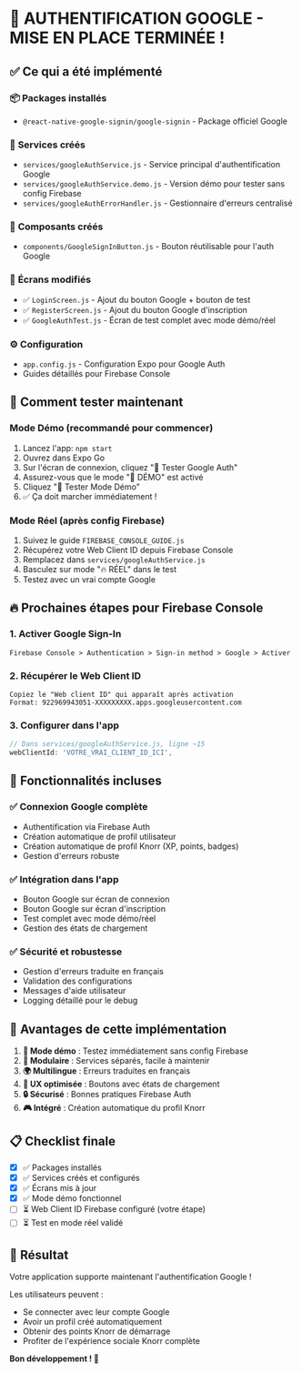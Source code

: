 # 🎉 AUTHENTIFICATION GOOGLE - MISE EN PLACE TERMINÉE !

## ✅ Ce qui a été implémenté

### 📦 **Packages installés**
- `@react-native-google-signin/google-signin` - Package officiel Google

### 🔧 **Services créés**
- `services/googleAuthService.js` - Service principal d'authentification Google
- `services/googleAuthService.demo.js` - Version démo pour tester sans config Firebase
- `services/googleAuthErrorHandler.js` - Gestionnaire d'erreurs centralisé

### 🧩 **Composants créés**
- `components/GoogleSignInButton.js` - Bouton réutilisable pour l'auth Google

### 📱 **Écrans modifiés**
- ✅ `LoginScreen.js` - Ajout du bouton Google + bouton de test
- ✅ `RegisterScreen.js` - Ajout du bouton Google d'inscription  
- ✅ `GoogleAuthTest.js` - Écran de test complet avec mode démo/réel

### ⚙️ **Configuration**
- `app.config.js` - Configuration Expo pour Google Auth
- Guides détaillés pour Firebase Console

## 🧪 **Comment tester maintenant**

### Mode Démo (recommandé pour commencer)
1. Lancez l'app: `npm start`
2. Ouvrez dans Expo Go
3. Sur l'écran de connexion, cliquez "🧪 Tester Google Auth"
4. Assurez-vous que le mode "🧪 DÉMO" est activé
5. Cliquez "🧪 Tester Mode Démo"
6. ✅ Ça doit marcher immédiatement !

### Mode Réel (après config Firebase)
1. Suivez le guide `FIREBASE_CONSOLE_GUIDE.js`
2. Récupérez votre Web Client ID depuis Firebase Console
3. Remplacez dans `services/googleAuthService.js`
4. Basculez sur mode "🔥 RÉEL" dans le test
5. Testez avec un vrai compte Google

## 🔥 **Prochaines étapes pour Firebase Console**

### 1. Activer Google Sign-In
```
Firebase Console > Authentication > Sign-in method > Google > Activer
```

### 2. Récupérer le Web Client ID
```
Copiez le "Web client ID" qui apparaît après activation
Format: 922969943051-XXXXXXXXX.apps.googleusercontent.com
```

### 3. Configurer dans l'app
```javascript
// Dans services/googleAuthService.js, ligne ~15
webClientId: 'VOTRE_VRAI_CLIENT_ID_ICI',
```

## 🎯 **Fonctionnalités incluses**

### ✅ Connexion Google complète
- Authentification via Firebase Auth
- Création automatique de profil utilisateur
- Création automatique de profil Knorr (XP, points, badges)
- Gestion d'erreurs robuste

### ✅ Intégration dans l'app
- Bouton Google sur écran de connexion
- Bouton Google sur écran d'inscription  
- Test complet avec mode démo/réel
- Gestion des états de chargement

### ✅ Sécurité et robustesse
- Gestion d'erreurs traduite en français
- Validation des configurations
- Messages d'aide utilisateur
- Logging détaillé pour le debug

## 🚀 **Avantages de cette implémentation**

1. **🧪 Mode démo** : Testez immédiatement sans config Firebase
2. **🔧 Modulaire** : Services séparés, facile à maintenir
3. **🌍 Multilingue** : Erreurs traduites en français
4. **📱 UX optimisée** : Boutons avec états de chargement
5. **🔒 Sécurisé** : Bonnes pratiques Firebase Auth
6. **🎮 Intégré** : Création automatique du profil Knorr

## 📋 **Checklist finale**

- [x] ✅ Packages installés
- [x] ✅ Services créés et configurés  
- [x] ✅ Écrans mis à jour
- [x] ✅ Mode démo fonctionnel
- [ ] ⏳ Web Client ID Firebase configuré (votre étape)
- [ ] ⏳ Test en mode réel validé

## 🎉 **Résultat**

Votre application supporte maintenant l'authentification Google ! 

Les utilisateurs peuvent :
- Se connecter avec leur compte Google 
- Avoir un profil créé automatiquement
- Obtenir des points Knorr de démarrage
- Profiter de l'expérience sociale Knorr complète

**Bon développement ! 🚀**
